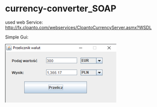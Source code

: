 # currency-converter_SOAP

used web Service: http://fx.cloanto.com/webservices/CloantoCurrencyServer.asmx?WSDL

Simple Gui:

<img src="https://github.com/fay3r/currency-converter_SOAP/blob/master/image/1.png?raw=true" width="360" height="190">
